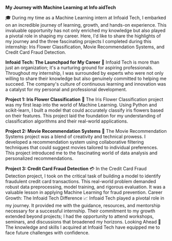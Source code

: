 **My Journey with Machine Learning at Info aidTech**

🎓 During my time as a Machine Learning intern at Infoaid Tech, I embarked on an incredible journey of learning, growth, and hands-on experience. This invaluable opportunity has not only enriched my knowledge but also played a pivotal role in shaping my career. Here, I'd like to share the highlights of my journey and the three fascinating projects I completed during this internship: Iris Flower Classification, Movie Recommendation Systems, and Credit Card Fraud Detection.

**Infoaid Tech: The Launchpad for My Career**
🚀 Infoaid Tech is more than just an organization; it's a nurturing ground for aspiring professionals. Throughout my internship, I was surrounded by experts who were not only willing to share their knowledge but also genuinely committed to helping me succeed. The company's culture of continuous learning and innovation was a catalyst for my personal and professional development.

**Project 1: Iris Flower Classification**
🌸 The Iris Flower Classification project was my first leap into the world of Machine Learning. Using Python and scikit-learn, I built a model that could accurately classify iris flowers based on their features. This project laid the foundation for my understanding of classification algorithms and their real-world applications.

**Project 2: Movie Recommendation Systems**
🎥 The Movie Recommendation Systems project was a blend of creativity and technical prowess. I developed a recommendation system using collaborative filtering techniques that could suggest movies tailored to individual preferences. This project introduced me to the fascinating world of data analysis and personalized recommendations.

**Project 3: Credit Card Fraud Detection**
💳 In the Credit Card Fraud Detection project, I took on the critical task of building a model to identify fraudulent credit card transactions. This real-world problem demanded robust data preprocessing, model training, and rigorous evaluation. It was a valuable lesson in applying Machine Learning for fraud prevention.
Career Growth: The Infoaid Tech Difference
📈 Infoaid Tech played a pivotal role in my journey. It provided me with the guidance, resources, and mentorship necessary for a successful internship. Their commitment to my growth extended beyond projects; I had the opportunity to attend workshops, seminars, and discussions that broadened my horizons.
Looking Ahead
🌟 The knowledge and skills I acquired at Infoaid Tech have equipped me to face future challenges with confidence.

